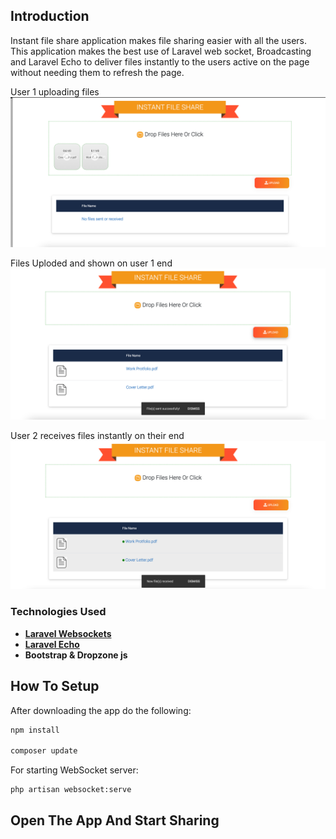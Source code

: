 ## Introduction

Instant file share application makes file sharing easier with all the users. This application makes the best use of Laravel web socket, Broadcasting and Laravel Echo to deliver files instantly to the users active on the page without needing them to refresh the page.

User 1 uploading files
![File Share Screenshot 1](https://github.com/shub300/instant-file-share/blob/master/public/assets/images/ss1.png?raw=true)

Files Uploded and shown on user 1 end
![File Share Screenshot 2](https://github.com/shub300/instant-file-share/blob/master/public/assets/images/ss2.png?raw=true)

User 2 receives files instantly on their end
![File Share Screenshot 3](https://github.com/shub300/instant-file-share/blob/master/public/assets/images/ss3.png?raw=true)

### Technologies Used

- **[Laravel Websockets](https://beyondco.de/docs/laravel-websockets/getting-started/introduction)**
- **[Laravel Echo](https://laravel.com/docs/8.x/broadcasting)**
- **Bootstrap & Dropzone js**

## How To Setup

After downloading the app do the following:

```bash
npm install

composer update
```
For starting WebSocket server:

```bash
php artisan websocket:serve
```
## Open The App And Start Sharing

